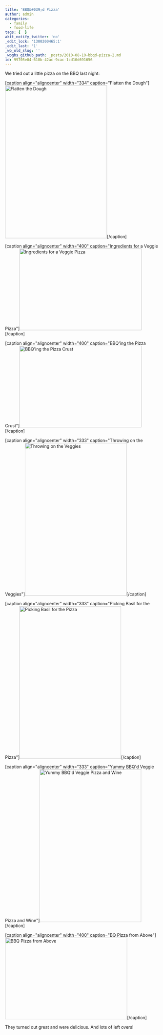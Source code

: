 ```yaml
---
title: 'BBQ&#039;d Pizza'
author: admin
categories:
  - family
  - food-life
tags: {  }
aktt_notify_twitter: 'no'
_edit_lock: '1300200465:1'
_edit_last: '1'
_wp_old_slug: ''
_wpghs_github_path: _posts/2010-08-10-bbqd-pizza-2.md
id: 99705e04-618b-42ac-9cac-1cd10d691656
---
```

<p>We tried out a little pizza on the BBQ last night:</p>
<p>[caption align="aligncenter" width="334" caption="Flatten the Dough"]<a href="http://www.flickr.com/photos/lemon/4880262751/" class="tt-flickr tt-flickr-Medium" title="Flatten the Dough"><img class="aligncenter" src="http://farm5.static.flickr.com/4122/4880262751_f7a53e0764.jpg" alt="Flatten the Dough" width="334" height="500" /></a>[/caption]</p>
<p>[caption align="aligncenter" width="400" caption="Ingredients for a Veggie Pizza"]<a href="http://www.flickr.com/photos/lemon/4880264121/" class="tt-flickr tt-flickr-Medium" title="Ingredients for a Veggie Pizza"><img class="aligncenter" src="http://farm5.static.flickr.com/4100/4880264121_ff549aaf8d.jpg" alt="Ingredients for a Veggie Pizza" width="400" height="267" /></a>[/caption]</p>
<p>[caption align="aligncenter" width="400" caption="BBQ'ing the Pizza Crust"]<a href="http://www.flickr.com/photos/lemon/4880265415/" class="tt-flickr tt-flickr-Medium" title="BBQ'ing the Pizza Crust"><img class="aligncenter" src="http://farm5.static.flickr.com/4074/4880265415_b94035e9eb.jpg" alt="BBQ'ing the Pizza Crust" width="400" height="267" /></a>[/caption]</p>
<p>[caption align="aligncenter" width="333" caption="Throwing on the Veggies"]<a href="http://www.flickr.com/photos/lemon/4880266221/" class="tt-flickr tt-flickr-Medium" title="Throwing on the Veggies"><img class="aligncenter" src="http://farm5.static.flickr.com/4143/4880266221_e6820b17e2.jpg" alt="Throwing on the Veggies" width="333" height="500" /></a>[/caption]</p>
<p>[caption align="aligncenter" width="333" caption="Picking Basil for the Pizza"]<a href="http://www.flickr.com/photos/lemon/4880267221/" class="tt-flickr tt-flickr-Medium" title="Picking Basil for the Pizza"><img class="aligncenter" src="http://farm5.static.flickr.com/4143/4880267221_d110f0a391.jpg" alt="Picking Basil for the Pizza" width="333" height="500" /></a>[/caption]</p>
<p>[caption align="aligncenter" width="333" caption="Yummy BBQ'd Veggie Pizza and Wine"]<a href="http://www.flickr.com/photos/lemon/4880268385/" class="tt-flickr tt-flickr-Medium" title="Yummy BBQ'd Veggie Pizza and Wine"><img class="aligncenter" src="http://farm5.static.flickr.com/4119/4880268385_1092c32ec6.jpg" alt="Yummy BBQ'd Veggie Pizza and Wine" width="333" height="500" /></a> [/caption]</p>
<p>[caption align="aligncenter" width="400" caption="BQ Pizza from Above"]<a href="http://www.flickr.com/photos/lemon/4880269639/" class="tt-flickr tt-flickr-Medium" title="BBQ Pizza from Above"><img class="aligncenter" src="http://farm5.static.flickr.com/4080/4880269639_5955f09ddd.jpg" alt="BBQ Pizza from Above" width="400" height="267" /></a>[/caption]</p>
<p>They turned out great and were delicious.  And lots of left overs!</p>
